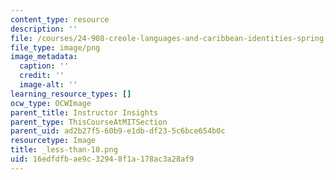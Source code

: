 ```yaml
---
content_type: resource
description: ''
file: /courses/24-908-creole-languages-and-caribbean-identities-spring-2017/16edfdfbae9c32948f1a178ac3a28af9_less-than-10.png
file_type: image/png
image_metadata:
  caption: ''
  credit: ''
  image-alt: ''
learning_resource_types: []
ocw_type: OCWImage
parent_title: Instructor Insights
parent_type: ThisCourseAtMITSection
parent_uid: ad2b27f5-60b9-e1db-df23-5c6bce654b0c
resourcetype: Image
title: _less-than-10.png
uid: 16edfdfb-ae9c-3294-8f1a-178ac3a28af9
---
```


